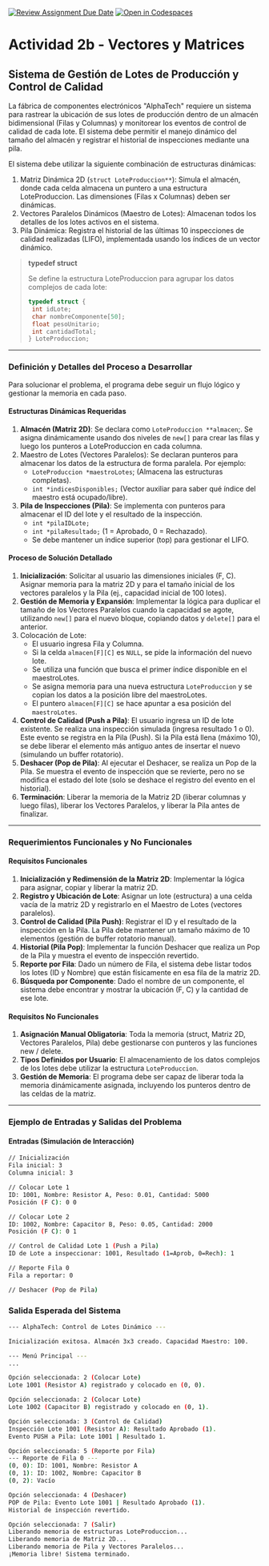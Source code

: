 [![Review Assignment Due Date](https://classroom.github.com/assets/deadline-readme-button-22041afd0340ce965d47ae6ef1cefeee28c7c493a6346c4f15d667ab976d596c.svg)](https://classroom.github.com/a/8vy3mN7u)
[![Open in Codespaces](https://classroom.github.com/assets/launch-codespace-2972f46106e565e64193e422d61a12cf1da4916b45550586e14ef0a7c637dd04.svg)](https://classroom.github.com/open-in-codespaces?assignment_repo_id=20970904)
# Actividad 2b - Vectores y Matrices

## Sistema de Gestión de Lotes de Producción y Control de Calidad

La fábrica de componentes electrónicos "AlphaTech" requiere un sistema para rastrear la ubicación de sus lotes de producción dentro de un almacén bidimensional (Filas y Columnas) y monitorear los eventos de control de calidad de cada lote. El sistema debe permitir el manejo dinámico del tamaño del almacén y registrar el historial de inspecciones mediante una pila.

El sistema debe utilizar la siguiente combinación de estructuras dinámicas:

  1. Matriz Dinámica 2D (`struct LoteProduccion**`): Simula el almacén, donde cada celda almacena un puntero a una estructura LoteProduccion. Las dimensiones (Filas x Columnas) deben ser dinámicas.
  2. Vectores Paralelos Dinámicos (Maestro de Lotes): Almacenan todos los detalles de los lotes activos en el sistema.
  3. Pila Dinámica: Registra el historial de las últimas 10 inspecciones de calidad realizadas (LIFO), implementada usando los índices de un vector dinámico.

  > **typedef struct**
  >
  > Se define la estructura LoteProduccion para agrupar los datos complejos de cada lote:
  >
  > ```C++
  > typedef struct {
  >  int idLote;
  >  char nombreComponente[50];
  >  float pesoUnitario;
  >  int cantidadTotal;
  > } LoteProduccion;
  > ```

---

### Definición y Detalles del Proceso a Desarrollar

Para solucionar el problema, el programa debe seguir un flujo lógico y gestionar la memoria en cada paso.

#### Estructuras Dinámicas Requeridas

  1. **Almacén (Matriz 2D)**: Se declara como `LoteProduccion **almacen`;. Se asigna dinámicamente usando dos niveles de `new[]` para crear las filas y luego los punteros a LoteProduccion en cada columna.
  2. Maestro de Lotes (Vectores Paralelos): Se declaran punteros para almacenar los datos de la estructura de forma paralela. Por ejemplo:
     * `LoteProduccion *maestroLotes`; (Almacena las estructuras completas).
     * `int *indicesDisponibles;` (Vector auxiliar para saber qué índice del maestro está ocupado/libre).
  3. **Pila de Inspecciones (Pila)**: Se implementa con punteros para almacenar el ID del lote y el resultado de la inspección.
     * `int *pilaIDLote;`
     * `int *pilaResultado;` (1 = Aprobado, 0 = Rechazado).
     * Se debe mantener un índice superior (top) para gestionar el LIFO.

#### Proceso de Solución Detallado

  1. **Inicialización**: Solicitar al usuario las dimensiones iniciales (F, C). Asignar memoria para la matriz 2D y para el tamaño inicial de los vectores paralelos y la Pila (ej., capacidad inicial de 100 lotes).
  2. **Gestión de Memoria y Expansión**: Implementar la lógica para duplicar el tamaño de los Vectores Paralelos cuando la capacidad se agote, utilizando `new[]` para el nuevo bloque, copiando datos y `delete[]` para el anterior.
  3. Colocación de Lote:
     * El usuario ingresa Fila y Columna.
     * Si la celda `almacen[F][C]` es `NULL`, se pide la información del nuevo lote.
     * Se utiliza una función que busca el primer índice disponible en el maestroLotes.
     * Se asigna memoria para una nueva estructura `LoteProduccion` y se copian los datos a la posición libre del maestroLotes.
     * El puntero `almacen[F][C]` se hace apuntar a esa posición del `maestroLotes`.
  4. **Control de Calidad (Push a Pila)**: El usuario ingresa un ID de lote existente. Se realiza una inspección simulada (ingresa resultado 1 o 0). Este evento se registra en la Pila (Push). Si la Pila está llena (máximo 10), se debe liberar el elemento más antiguo antes de insertar el nuevo (simulando un buffer rotatorio).
  5. **Deshacer (Pop de Pila)**: Al ejecutar el Deshacer, se realiza un Pop de la Pila. Se muestra el evento de inspección que se revierte, pero no se modifica el estado del lote (solo se deshace el registro del evento en el historial).
  6. **Terminación**: Liberar la memoria de la Matriz 2D (liberar columnas y luego filas), liberar los Vectores Paralelos, y liberar la Pila antes de finalizar.

---

### Requerimientos Funcionales y No Funcionales

#### Requisitos Funcionales

1. **Inicialización y Redimensión de la Matriz 2D**: Implementar la lógica para asignar, copiar y liberar la matriz 2D.
2. **Registro y Ubicación de Lote**: Asignar un lote (estructura) a una celda vacía de la matriz 2D y registrarlo en el Maestro de Lotes (vectores paralelos).
3. **Control de Calidad (Pila Push)**: Registrar el ID y el resultado de la inspección en la Pila. La Pila debe mantener un tamaño máximo de 10 elementos (gestión de buffer rotatorio manual).
4. **Historial (Pila Pop)**: Implementar la función Deshacer que realiza un Pop de la Pila y muestra el evento de inspección revertido.
5. **Reporte por Fila**: Dado un número de Fila, el sistema debe listar todos los lotes (ID y Nombre) que están físicamente en esa fila de la matriz 2D.
6. **Búsqueda por Componente**: Dado el nombre de un componente, el sistema debe encontrar y mostrar la ubicación (F, C) y la cantidad de ese lote.

#### Requisitos No Funcionales

1. **Asignación Manual Obligatoria**: Toda la memoria (struct, Matriz 2D, Vectores Paralelos, Pila) debe gestionarse con punteros y las funciones new / delete.
2. **Tipos Definidos por Usuario**: El almacenamiento de los datos complejos de los lotes debe utilizar la estructura `LoteProduccion`.
3. **Gestión de Memoria**: El programa debe ser capaz de liberar toda la memoria dinámicamente asignada, incluyendo los punteros dentro de las celdas de la matriz.

---

### Ejemplo de Entradas y Salidas del Problema

#### Entradas (Simulación de Interacción)

```bash
// Inicialización
Fila inicial: 3
Columna inicial: 3

// Colocar Lote 1
ID: 1001, Nombre: Resistor A, Peso: 0.01, Cantidad: 5000
Posición (F C): 0 0

// Colocar Lote 2
ID: 1002, Nombre: Capacitor B, Peso: 0.05, Cantidad: 2000
Posición (F C): 0 1

// Control de Calidad Lote 1 (Push a Pila)
ID de Lote a inspeccionar: 1001, Resultado (1=Aprob, 0=Rech): 1

// Reporte Fila 0
Fila a reportar: 0

// Deshacer (Pop de Pila)
```

### Salida Esperada del Sistema

```bash
--- AlphaTech: Control de Lotes Dinámico ---

Inicialización exitosa. Almacén 3x3 creado. Capacidad Maestro: 100.

--- Menú Principal ---
...

Opción seleccionada: 2 (Colocar Lote)
Lote 1001 (Resistor A) registrado y colocado en (0, 0).

Opción seleccionada: 2 (Colocar Lote)
Lote 1002 (Capacitor B) registrado y colocado en (0, 1).

Opción seleccionada: 3 (Control de Calidad)
Inspección Lote 1001 (Resistor A): Resultado Aprobado (1).
Evento PUSH a Pila: Lote 1001 | Resultado 1.

Opción seleccionada: 5 (Reporte por Fila)
--- Reporte de Fila 0 ---
(0, 0): ID: 1001, Nombre: Resistor A
(0, 1): ID: 1002, Nombre: Capacitor B
(0, 2): Vacío

Opción seleccionada: 4 (Deshacer)
POP de Pila: Evento Lote 1001 | Resultado Aprobado (1).
Historial de inspección revertido.

Opción seleccionada: 7 (Salir)
Liberando memoria de estructuras LoteProduccion...
Liberando memoria de Matriz 2D...
Liberando memoria de Pila y Vectores Paralelos...
¡Memoria libre! Sistema terminado.
```
